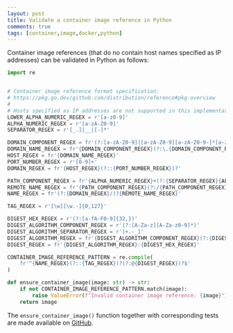 ```yaml
---
layout: post
title: Validate a container image reference in Python
comments: true
tags: [container,image,docker,python]
---
```


Container image references (that do no contain host names specified as IP addresses) can be validated in Python as follows:

```python
import re


# Container image reference format specification:
# https://pkg.go.dev/github.com/distribution/reference#pkg-overview
#
# Hosts specified as IP addresses are not supported in this implementation
LOWER_ALPHA_NUMERIC_REGEX = r'[a-z0-9]'
ALPHA_NUMERIC_REGEX = r'[a-zA-Z0-9]'
SEPARATOR_REGEX = r'[_.]|__|[-]*'

DOMAIN_COMPONENT_REGEX = fr'(?:[a-zA-Z0-9]|[a-zA-Z0-9][a-zA-Z0-9-]*[a-zA-Z0-9])'
DOMAIN_NAME_REGEX = fr'{DOMAIN_COMPONENT_REGEX}(?:\.{DOMAIN_COMPONENT_REGEX})*'
HOST_REGEX = fr'{DOMAIN_NAME_REGEX}'
PORT_NUMBER_REGEX = r'[0-9]+'
DOMAIN_REGEX = fr'{HOST_REGEX}(?::{PORT_NUMBER_REGEX})?'

PATH_COMPONENT_REGEX = fr'{ALPHA_NUMERIC_REGEX}+(?:{SEPARATOR_REGEX}{ALPHA_NUMERIC_REGEX}+)*'
REMOTE_NAME_REGEX = fr'{PATH_COMPONENT_REGEX}(?:/{PATH_COMPONENT_REGEX})*'
NAME_REGEX = fr'(?:{DOMAIN_REGEX}/)?{REMOTE_NAME_REGEX}'

TAG_REGEX = r'[\w][\w.-]{0,127}'

DIGEST_HEX_REGEX = r'(?:[a-fA-F0-9]{32,})'
DIGEST_ALGORITHM_COMPONENT_REGEX = r'(?:[A-Za-z][A-Za-z0-9]*)'
DIGEST_ALGORITHM_SEPARATOR_REGEX = r'[+.-_]'
DIGEST_ALGORITHM_REGEX = fr'{DIGEST_ALGORITHM_COMPONENT_REGEX}(?:{DIGEST_ALGORITHM_SEPARATOR_REGEX}{DIGEST_ALGORITHM_COMPONENT_REGEX})*'
DIGEST_REGEX = fr'{DIGEST_ALGORITHM_REGEX}:{DIGEST_HEX_REGEX}'

CONTAINER_IMAGE_REFERENCE_PATTERN = re.compile(
    fr'^{NAME_REGEX}(?::{TAG_REGEX})?(?:@{DIGEST_REGEX})?$'
)

def ensure_container_image(image: str) -> str:
    if not CONTAINER_IMAGE_REFERENCE_PATTERN.match(image):
        raise ValueError(f"Invalid container image reference: {image}")
    return image
```

The `ensure_container_image()` function together with corresponding tests are made available on [GitHub](https://github.com/ovidiuparvu/ensure-container-image).